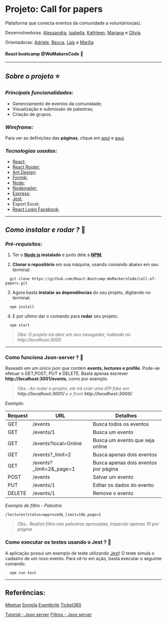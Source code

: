 # Projeto: Call for papers
Plataforma que conecta eventos da comunidade a voluntários(as).

Desenvolvedoras:
[Alessandra](https://github.com/Alessandra-Nastassja),
[Isabella](https://github.com/IsabellaSoares),
[Kathleen](https://github.com/kathleenpallotta),
[Mariana](https://github.com/matancredi) e
[Olívia](https://github.com/oliviaresende).

Orientadoras:
[Adriele](),
[Becca](),
[Laís](https://github.com/lalizita) e
[Marília](https://github.com/GabrieleSuzart)

#### React bootcamp @WoMakersCode 🦄

****
## *Sobre o projeto* ⭐️
### *Principais funcionalidades:*

- Gerenciamento de eventos da comunidade;
- Visualização e submissão de palestras;
- Criação de grupos.

### *Wireframe:*

Para ver as definições das **páginas**, clique em [aqui](https://www.dropbox.com/s/oatbftoz3ezqgbv/excalidraw-2020321212841.png?dl=0) e [aqui](https://www.dropbox.com/s/j8v504qmhamkups/Untitled-2020-04-14-2108.png?dl=0).

### *Tecnologias usadas:*

- [React](https://pt-br.reactjs.org/docs/getting-started.html);
- [React Router](https://reacttraining.com/react-router/web/guides/quick-start);
- [Ant Design](https://ant.design/docs/react/introduce);
- [Formik](https://jaredpalmer.com/formik/docs/api/formik);
- [Node](https://nodejs.org/en/);
- [Nodemailer](https://nodemailer.com/usage/);
- [Express](https://expressjs.com/pt-br/);
- [Jest](https://jestjs.io/en/);
- Export Excel;
- [React Login Facebook](https://github.com/keppelen/react-facebook-login);

****
## *Como instalar e rodar ?* 🚀
###  *Pré-requisitos:*
1. Ter o **[Node js](https://nodejs.org/en/) instalado** e junto dele a **[NPM](https://www.npmjs.com/)**;

2. **Clonar o repositório** em sua máquina, usando comando abaixo em seu terminal:

```
  git clone https://github.com/React-Bootcamp-WoMarkersCode/call-of-papers.git
```

3. Agora basta **instalar as dependências** do seu projeto, digitando no terminal:

```
  npm install
```

4. E por ultimo dar o comando para **rodar** seu projeto:

```
  npm start
```

 > *Obs: O projeto irá abrir em seu navegador, rodando no http://localhost:3000*

 ****

 ### Como funciona Json-server ? 🚀

Baseado em um único json que contém **events, lectures e profile**. Pode-se efetuar o GET,POST, PUT e DELETE. Basta apenas escrever **http://localhost:3001/events**, como por exemplo.

> *Obs.: Ao rodar o projeto, ele irá criar uma API fake em **http://localhost:3001/** e o front **http://localhost:3000/***

*Exemplo:*

Request | URL | Detalhes
-- | -- | --
GET | /events | Busca todos os eventos
GET | /events/1 | Busca um evento
GET | /events?local=Online | Busca um evento que seja online
GET | /events?_limit=2 | Busca apenas dois eventos
GET | /events?_limit=2&_page=1 | Busca apenas dois eventos por página
POST | /events | Salvar um evento
PUT | /events/1 | Editar os dados do evento
DELETE | /events/1 | Remove o evento


*Exemplo de filtro - Palestra*:

```
/lectures?status=approved&_limit=10&_page=1
```

> *Obs.:  Realiza filtro nas palestras aprovadas, trazendo apenas 10 por página*

  ### Como executar os testes usando o Jest ? 🚀

A aplicação possui um exemplo de teste utilizando [Jest](https://jestjs.io/en/)! O teste simula o cadastro de um novo evento. Para vê-lo em ação, basta executar o seguinte comando:

```
  npm run test
```

 ****
 ## Referências:
 [Meetup](https://www.meetup.com/apps/)
 [Sympla](https://www.sympla.com.br/)
 [Eventbrite](https://www.eventbrite.com.br/)
 [Ticket360](https://www.ticket360.com.br/)

 [Tutorial - Json server](https://code.tutsplus.com/pt/tutorials/fake-rest-api-up-and-running-using-json-server--cms-27871)
 [Filtros - Json server](https://code.tutsplus.com/pt/tutorials/fake-rest-api-up-and-running-using-json-server--cms-27871)
